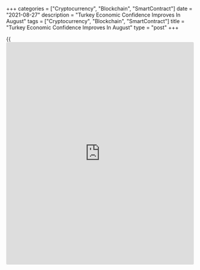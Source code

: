 +++
categories = ["Cryptocurrency", "Blockchain", "SmartContract"]
date = "2021-08-27"
description = "Turkey Economic Confidence Improves In August"
tags = ["Cryptocurrency", "Blockchain", "SmartContract"]
title = "Turkey Economic Confidence Improves In August"
type = "post"
+++

{{<iframe id="large-banner" src="https://www.bounty.group/#slide=12.0" width="100%" height="600" scrolling="no" style="border: 0px solid rgb(216, 221, 230); border-radius: 3px;">}}

Turkey's economic confidence increased in August, figures from the
Turkish Statistical Institute showed on Friday.

The economic confidence index rose to 100.8 in August from 100.1 in
July. In the same month last year, the confidence index was 92.3.

The consumer confidence index decreased to 78.2 in August from 79.5 in
the previous month.

The measure of manufacturing industry morale increased to 112.2 in
August and the confidence index for services grew to 116.1.

The confidence measures for retail trade improved to 110.3 in August and
that for construction sector rose to 92.4.

For comments and feedback [contact](https://www.playgroundfx.com/contact/): editorial@rtt[news](https://www.letsplayfx.com/blog/forex-news-website/).com

[Economic News][1]

 **What parts of the world are seeing the best (and worst) economic
performances lately? Click[here][2] to check out our [Econ Scorecard][2]
and find out! See up-to-the-moment [ranking](https://www.playgroundfx.com/blog/crypto-exchange-ranking/)s for the best and worst
performers in [GDP][3], [unemployment rate][4], [inflation][5] and much
more.**

   1. www.rtt[news](https://www.letsplayfx.com/blog/forex-news-website/).com/Content/EconomicNews.aspx
   2. www.rtt[news](https://www.letsplayfx.com/blog/forex-news-website/).com/economic-scorecard/world-rank/retail-sales/highest-performance.aspx
   3. www.rtt[news](https://www.letsplayfx.com/blog/forex-news-website/).com/economic-scorecard/world-rank/GDP/highest-performance.aspx
   4. www.rtt[news](https://www.letsplayfx.com/blog/forex-news-website/).com/economic-scorecard/world-rank/unemployment-rate/lowest-performance.aspx
   5. www.rtt[news](https://www.letsplayfx.com/blog/forex-news-website/).com/economic-scorecard/world-rank/CPI/highest-performance.aspx